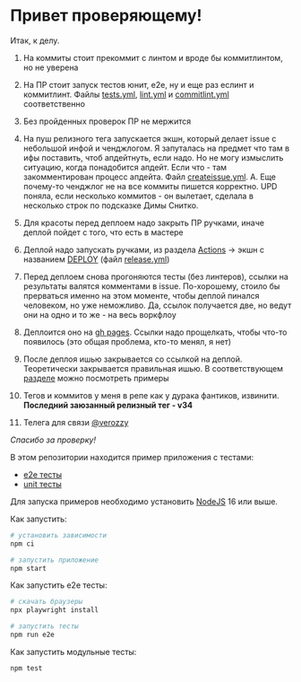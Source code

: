Привет проверяющему!
=

Итак, к делу.

1. На коммиты стоит прекоммит с линтом и вроде бы коммитлинтом, но не уверена

2. На ПР стоит запуск тестов юнит, e2e, ну и еще раз еслинт и коммитлинт. Файлы [tests.yml](https://github.com/zayarnaya/unit-demo-cra/blob/master/.github/workflows/tests.yml), [lint.yml](https://github.com/zayarnaya/unit-demo-cra/blob/master/.github/workflows/lint.yml) и [commitlint.yml](https://github.com/zayarnaya/unit-demo-cra/blob/master/.github/workflows/commitlint.yml) соответственно

3. Без пройденных проверок ПР не мержится

4. На пуш релизного тега запускается экшн, который делает issue с небольшой инфой и ченджлогом. 
Я запуталась на предмет что там в ифы поставить, чтоб апдейтнуть, если надо. Но не могу измыслить ситуацию, когда понадобится апдейт. Если что - там закомментирован процесс апдейта. Файл [createissue.yml](https://github.com/zayarnaya/unit-demo-cra/blob/master/.github/workflows/createissue.yml). А. Еще почему-то ченджлог не на все коммиты пишется корректно. UPD поняла, если несколько коммитов - он вылетает, сделала в несколько строк по подсказке Димы Снитко.

5. Для красоты перед деплоем надо закрыть ПР ручками, иначе деплой пойдет с того, что есть в мастере

6. Деплой надо запускать ручками, из раздела [Actions](https://github.com/zayarnaya/unit-demo-cra/actions) -> экшн с названием [DEPLOY](https://github.com/zayarnaya/unit-demo-cra/actions/workflows/release.yml) (файл [release.yml](https://github.com/zayarnaya/unit-demo-cra/blob/master/.github/workflows/tests.yml))

7. Перед деплоем снова прогоняются тесты (без линтеров), ссылки на результаты валятся комментами в issue. По-хорошему, стоило бы прерваться именно на этом моменте, чтобы деплой пинался человеком, но уже неможливо. Да, ссылок получается две, но ведут они на одно и то же - на весь воркфлоу

8. Деплоится оно на [gh pages](https://zayarnaya.github.io/unit-demo-cra/). Ссылки надо прощелкать, чтобы что-то появилось (это общая проблема, кто-то менял, я нет)

9. После деплоя ишью закрывается со ссылкой на деплой. Теоретически закрывается правильная ишью. В соответствующем [разделе](https://github.com/zayarnaya/unit-demo-cra/issues?q=is%3Aissue+is%3Aclosed) можно посмотреть примеры

10. Тегов и коммитов у меня в репе как у дурака фантиков, извинити. **Последний заюзанный релизный тег - v34**

11. Телега для связи [@verozzy](https://t.me/verozzy)

*Спасибо за проверку!*


В этом репозитории находится пример приложения с тестами:

- [e2e тесты](e2e/example.spec.ts)
- [unit тесты](src/example.test.tsx)

Для запуска примеров необходимо установить [NodeJS](https://nodejs.org/en/download/) 16 или выше.

Как запустить:

```sh
# установить зависимости
npm ci

# запустить приложение
npm start
```

Как запустить e2e тесты:

```sh
# скачать браузеры
npx playwright install

# запустить тесты
npm run e2e
```

Как запустить модульные тесты:

```sh
npm test
```
